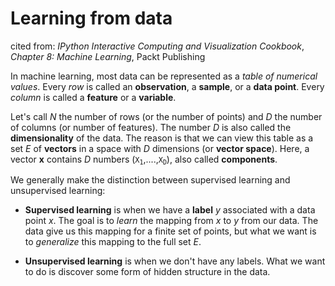 # Learning from data

cited from: _IPython Interactive Computing and Visualization Cookbook_,
                        _Chapter 8: Machine Learning_,
                               Packt Publishing
                        
In machine learning, most data can be represented as a _table of numerical values_.
Every _row_ is called an __observation__, a __sample__, or a __data point__.
Every _column_ is called a __feature__ or a __variable__.

Let's call _N_ the number of rows (or the number of points) and _D_ the number of columns
(or number of features). The number _D_ is also called the __dimensionality__ of the data.
The reason is that we can view this table as a set _E_ of __vectors__ in a space with _D_
dimensions (or __vector space__). Here, a vector __x__ contains _D_ numbers (<code>X<sub>1</sub></code>,....,<code>X<sub>D</sub></code>),
also called __components__.

We generally make the distinction between supervised learning and unsupervised learning:
* __Supervised learning__ is when we have a __label__ _y_ associated with a data point _x_.
  The goal is to _learn_ the mapping from _x_ to _y_ from our data. The data give us this mapping
  for a finite set of points, but what we want is to _generalize_ this mapping to the full set _E_.
  
* __Unsupervised learning__ is when we don't have any labels. What we want to do is discover some form
  of hidden structure in the data.
